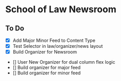 # School of Law Newsroom

## To Do

- [x] Add Major Minor Feed to Content Type
- [x] Test Selector in law/organizer/news layout
- [x] Build Organizer for Newsroom
- [] User New Organizer for dual column flex logic
- [] Build organizer for major feed
- [] Build organizer for minor feed
